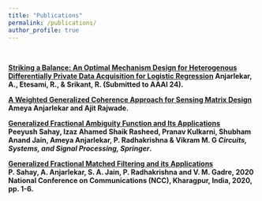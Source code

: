 ```yaml
---
title: "Publications"
permalink: /publications/
author_profile: true
---
```

<br>

<b> [Striking a Balance: An Optimal Mechanism Design for Heterogenous Differentially Private Data Acquisition for Logistic Regression](https://arxiv.org/abs/2309.10340)
Anjarlekar, A., Etesami, R., & Srikant, R. (Submitted to AAAI 24)</i>.

<b> [A Weighted Generalized Coherence Approach for Sensing Matrix Design](https://arxiv.org/abs/2110.02645)</b> <br>
Ameya Anjarlekar and Ajit Rajwade</i>.

<b>[Generalized Fractional Ambiguity Function and Its Applications](http://ameyanjarlekar.github.io/files/GFAF.pdf)</b> <br> 
Peeyush Sahay, Izaz Ahamed Shaik Rasheed, Pranav Kulkarni, Shubham Anand Jain, <b>Ameya Anjarlekar</b>, P. Radhakrishna & Vikram M. G
<i>Circuits, Systems, and Signal Processing, Springer</i>.

<b>[Generalized Fractional Matched Filtering and its Applications](https://ieeexplore.ieee.org/document/9055991)</b> <br> 
P. Sahay, <b>A. Anjarlekar</b>, S. A. Jain, P. Radhakrishna and V. M. Gadre, 2020 National Conference on Communications (NCC), Kharagpur, India, 2020, pp. 1-6.


